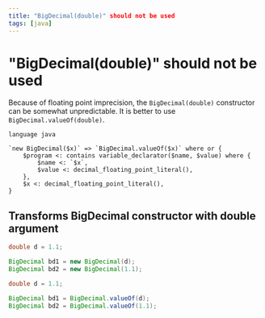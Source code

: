 ```yaml
---
title: "BigDecimal(double)" should not be used
tags: [java]
---
```


# "BigDecimal(double)" should not be used

Because of floating point imprecision, the `BigDecimal(double)` constructor can be somewhat unpredictable. It is better to use `BigDecimal.valueOf(double)`.


```grit
language java

`new BigDecimal($x)` => `BigDecimal.valueOf($x)` where or {
    $program <: contains variable_declarator($name, $value) where {
        $name <: `$x`,
        $value <: decimal_floating_point_literal(),
    },
    $x <: decimal_floating_point_literal(),
}
```

## Transforms BigDecimal constructor with double argument

```java
double d = 1.1;

BigDecimal bd1 = new BigDecimal(d);
BigDecimal bd2 = new BigDecimal(1.1);
```

```java
double d = 1.1;

BigDecimal bd1 = BigDecimal.valueOf(d);
BigDecimal bd2 = BigDecimal.valueOf(1.1);
```
